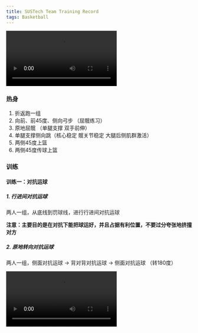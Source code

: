 ```yaml
---
title: SUSTech Team Training Record
tags: Basketball
---
```


<video src="/videos/test.mp4" controls="controls"></video>

### 热身

1. 折返跑一组
2. 向前、前45度、侧向弓步 （屈髋练习）
3. 原地屈髋 （单腿支撑 双手前伸）
4. 单腿支撑侧向跳（核心稳定 髋关节稳定 大腿后侧肌群激活）
5. 两侧45度上篮
6. 两侧45度传球上篮


### 训练

#### 训练一：对抗运球

##### 1. 行进间对抗运球

两人一组，从底线到罚球线，进行行进间对抗运球

**注意：主要目的是在对抗下能把球运好，并且占据有利位置，不要过分夸张地挤撞对方**



##### 2. 原地转向对抗运球

两人一组，侧面对抗运球 → 背对背对抗运球 → 侧面对抗运球 （转180度）

<video src="/videos/test.mp4" controls="controls"></video>



<!--more-->
